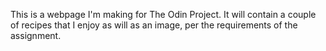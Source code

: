 This is a webpage I'm making for The Odin Project. It will contain a couple of recipes that I enjoy as will as an image, per the requirements of the assignment.